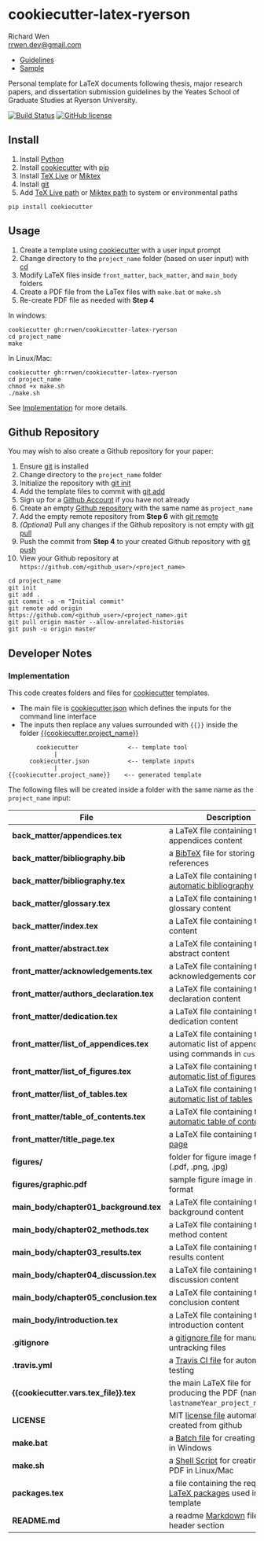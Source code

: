 # cookiecutter-latex-ryerson

Richard Wen  
rrwen.dev@gmail.com  

* [Guidelines](https://www.ryerson.ca/graduate/current-students/dissertation-thesis-exams/)
* [Sample](https://github.com/rrwen/cookiecutter-latex-ryerson/blob/master/wen2018_sample.pdf)

Personal template for LaTeX documents following thesis, major research papers, and dissertation submission guidelines by the Yeates School of Graduate Studies at Ryerson University.

[![Build Status](https://travis-ci.org/rrwen/cookiecutter-latex-ryerson.svg?branch=master)](https://travis-ci.org/rrwen/cookiecutter-latex-ryerson)
[![GitHub license](https://img.shields.io/github/license/rrwen/cookiecutter-latex-ryerson.svg)](https://github.com/rrwen/cookiecutter-latex-ryerson/blob/master/LICENSE)

## Install

1. Install [Python](https://www.python.org/downloads/)
2. Install [cookiecutter](https://pypi.python.org/pypi/cookiecutter) with [pip](https://docs.python.org/3/installing/)
3. Install [TeX Live](https://www.tug.org/texlive/acquire-netinstall.html) or [Miktex](https://miktex.org/download)
4. Install [git](https://git-scm.com/)
5. Add [TeX Live path](https://www.tug.org/texlive/quickinstall.html) or [Miktex path](https://miktex.org/howto/modify-path) to system or environmental paths

```
pip install cookiecutter
```

## Usage

1. Create a template using [cookiecutter](https://pypi.python.org/pypi/cookiecutter) with a user input prompt
2. Change directory to the `project_name` folder (based on user input) with [cd](https://en.wikipedia.org/wiki/Cd_(command))
3. Modify LaTeX files inside `front_matter`, `back_matter`, and `main_body` folders
4. Create a PDF file from the LaTex files with `make.bat` or `make.sh`
5. Re-create PDF file as needed with **Step 4**

In windows:

```
cookiecutter gh:rrwen/cookiecutter-latex-ryerson
cd project_name
make
```

In Linux/Mac:

```
cookiecutter gh:rrwen/cookiecutter-latex-ryerson
cd project_name
chmod +x make.sh
./make.sh
```

See [Implementation](#implementation) for more details.

## Github Repository

You may wish to also create a Github repository for your paper:

1. Ensure [git](https://git-scm.com/) is installed
2. Change directory to the `project_name` folder
3. Initialize the repository with [git init](https://git-scm.com/docs/git-init)
4. Add the template files to commit with [git add](https://git-scm.com/docs/git-add)
5. Sign up for a [Github Account](https://github.com/) if you have not already
6. Create an empty [Github repository](https://help.github.com/articles/create-a-repo/) with the same name as `project_name`
7. Add the empty remote repository from **Step 6** with [git remote](https://git-scm.com/docs/git-remote)
8. *(Optional)* Pull any changes if the Github repository is not empty with [git pull](https://git-scm.com/docs/git-pull)
9. Push the commit from **Step 4** to your created Github repository with [git push](https://git-scm.com/docs/git-push)
10. View your Github repository at `https://github.com/<github_user>/<project_name>`

```
cd project_name
git init
git add .
git commit -a -m "Initial commit"
git remote add origin https://github.com/<github_user>/<project_name>.git
git pull origin master --allow-unrelated-histories
git push -u origin master
```

## Developer Notes

### Implementation

This code creates folders and files for [cookiecutter](https://pypi.python.org/pypi/cookiecutter) templates.

* The main file is [cookiecutter.json](https://github.com/rrwen/cookiecutter-latex-ryerson/blob/master/cookiecutter.json) which defines the inputs for the command line interface
* The inputs then replace any values surrounded with `{{}}` inside the folder [{{cookiecutter.project_name}}](https://github.com/rrwen/cookiecutter-latex-ryerson/tree/master/%7D%7Dcookiecutter.project_name%7D%7D)

```
        cookiecutter              <-- template tool
             |
      cookiecutter.json           <-- template inputs
             |
{{cookiecutter.project_name}}    <-- generated template
```

The following files will be created inside a folder with the same name as the `project_name` input:

File | Description
--- | ---
**back_matter/appendices.tex** | a LaTeX file containing the appendices content
**back_matter/bibliography.bib** | a [BibTeX](http://www.bibtex.org/Format/) file for storing references
**back_matter/bibliography.tex** | a LaTeX file containing the [automatic bibliography](http://www.bibtex.org/Using/)
**back_matter/glossary.tex** | a LaTeX file containing the glossary content
**back_matter/index.tex** | a LaTeX file containing the index content
**front_matter/abstract.tex** | a LaTeX file containing the abstract content
**front_matter/acknowledgements.tex** | a LaTeX file containing the acknowledgements content
**front_matter/authors_declaration.tex** | a LaTeX file containing the declaration content
**front_matter/dedication.tex** | a LaTeX file containing the dedication content
**front_matter/list_of_appendices.tex** | a LaTeX file containing the automatic list of appendices using commands in `custom.tex`
**front_matter/list_of_figures.tex** | a LaTeX file containing the [automatic list of figures](https://www.sharelatex.com/learn/Lists_of_tables_and_figures)
**front_matter/list_of_tables.tex** | a LaTeX file containing the [automatic list of tables](https://www.sharelatex.com/learn/Lists_of_tables_and_figures)
**front_matter/table_of_contents.tex** | a LaTeX file containing the [automatic table of contents](https://www.sharelatex.com/learn/Table_of_contents#Introduction)
**front_matter/title_page.tex** | a LaTeX file containing the [title page](https://en.wikibooks.org/wiki/LaTeX/Title_Creation)
**figures/** | folder for figure image files (.pdf, .png, .jpg)
**figures/graphic.pdf** | sample figure image in .pdf format
**main_body/chapter01_background.tex** | a LaTeX file containing the background content
**main_body/chapter02_methods.tex** | a LaTeX file containing the method content
**main_body/chapter03_results.tex** | a LaTeX file containing the results content
**main_body/chapter04_discussion.tex** | a LaTeX file containing the discussion content
**main_body/chapter05_conclusion.tex** | a LaTeX file containing the conclusion content
**main_body/introduction.tex** | a LaTeX file containing the introduction content
**.gitignore** | a [gitignore file](https://git-scm.com/docs/gitignore) for manually untracking files
**.travis.yml** | a [Travis CI file](https://docs.travis-ci.com/user/customizing-the-build) for automatic testing
**{{cookiecutter.vars.tex_file}}.tex** | the main LaTeX file for producing the PDF (named `lastnameYear_project_name.tex`)
**LICENSE** | MIT [license file](https://help.github.com/articles/licensing-a-repository/) automatically created from github
**make.bat** | a [Batch file](https://en.wikipedia.org/wiki/Batch_file) for creating the PDF in Windows
**make.sh** | a [Shell Script](https://en.wikipedia.org/wiki/Shell_script) for creating the PDF in Linux/Mac
**packages.tex** | a file containing the required [LaTeX packages](https://ctan.org/pkg) used in the template
**README.md** | a readme [Markdown](https://daringfireball.net/projects/markdown/) file with header section
